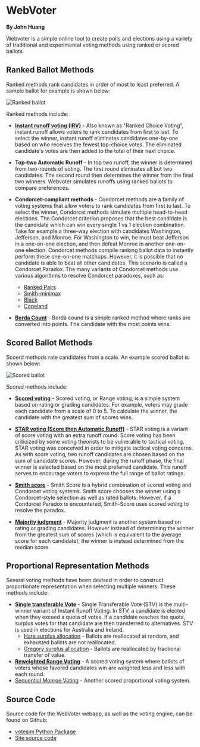 
WebVoter
========
**By John Huang**

Webvoter is a simple online tool to create polls and elections using a variety
of traditional and experimental voting methods using ranked or scored ballots.

Ranked Ballot Methods
---------------------
Ranked methods rank candidates in order of most to least preferred. A sample ballot
for example is shown below: 

![Ranked ballot](../static/vote/ranking.png)

Ranked methods include:

  - **[Instant runoff voting (IRV)](https://en.wikipedia.org/wiki/Instant-runoff_voting)** - 
    Also known as "Ranked Choice Voting", instant runoff allows voters to rank candidates from first to last. 
    To select the winner, instant runoff eliminates candidates one-by-one based on who receives the fewest top-choice votes.
    The eliminated candidate's votes are then added to the total of their next choice.

  - **Top-two Automatic Runoff** - In top two runoff, the winner is determined from two-rounds of voting. 
    The first round eliminates all but two candidates. The second round then determines the winner from the final two winners.
    Webvoter simulates runoffs using ranked ballots to compare preferences. 

  - **Condorcet-compliant methods** - Condorcet methods are a family of voting systems that allow voters
    to rank candidates from first to last. To select the winner, Condorcet methods simulate multiple head-to-head elections. 
    The Condorcet criterion proposes that the best candidate is the candidate which can win every single 1 vs 1 election combination.
    Take for example a three-way election with candidates Washington, Jefferson, and Monroe.
    For Washington to win, he must beat Jefferson in a one-on-one election, and then defeat Monroe in another one-on-one election.
    Condorcet methods compile ranking ballot data to instantly perform these one-on-one matchups.
    However, it is possible that no candidate is able to beat all other candidates.
    This scenario is called a Condorcet Paradox.
    The many variants of Condorcet methods use various algorithms to resolve Condorcet paradoxes, such as:
    * [Ranked Pairs](https://en.wikipedia.org/wiki/Ranked_pairs)
    * [Smith-minimax](https://electowiki.org/wiki/Smith//Minimax)
    * [Black](https://en.wikipedia.org/wiki/Black%27s_method)
    * [Copeland](https://en.wikipedia.org/wiki/Copeland%27s_method)

  - **[Borda Count](https://en.wikipedia.org/wiki/Borda_count)** -
      Borda cound is a simple ranked method where ranks are converted into points.
      The candidate with the most points wins.

Scored Ballot Methods
---------------------
Scoerd methods rate candidates from a scale. An example scored ballot is shown
below:

![Scored ballot](../static/vote/scoring.png)

Scored methods include:

  - **[Scored voting](https://en.wikipedia.org/wiki/Score_voting)** - Scored voting, or Range voting,
    is a simple system based on rating or grading candidates.
    For example, voters may grade each candidate from a scale of 0 to 5.
    To calculate the winner, the candidate with the greatest sum of scores wins.

  - **[STAR voting (Score then Automatic Runoff)](https://en.wikipedia.org/wiki/STAR_voting)** -
    STAR voting is a variant of score voting with an extra runoff round.
    Score voting has been criticized by some voting theorists to be vulnerable to tactical voting.
    STAR voting was conceived in order to mitigate tactical voting concerns.
    As with score voting, two runoff candidates are chosen based on the sum of candidate scores.
    However, during the runoff phase, the final winner is selected based on the most preferred candidate.
    This runoff serves to encourage voters to express the full range of ballot ratings.

  - **[Smith score](https://electowiki.org/wiki/Smith//Score)** - Smith Score is a
    hybrid combination of scored voting and Condorcet voting systems.
    Smith score chooses the winner using a Condorcet-style selection as well as rated ballots.
    However, if a Condorcet Paradox is encountered, Smith-Score uses scored voting to resolve the paradox.

  - **[Majority judgment](https://en.wikipedia.org/wiki/Majority_judgment)** -
    Majority judgment is another system based on rating or grading candidates.
    However instead of determining the winner from the greatest sum of scores
    (which is equivalent to the average score for each candidate),
    the winner is instead determined from the median score.

Proportional Representation Methods
------------------------------------
Several voting methods have been devised in order to construct
proportionate representation when selecting multiple winners. These methods include:

  - **[Single transferable Vote](https://en.wikipedia.org/wiki/Single_transferable_vote)** - Single Transferable Vote (STV)
    is the multi-winner variant of Instant Runoff Voting. In STV, a candidate is elected when they exceed a quota of votes. 
    If a candidate reaches the quota, surplus votes for that candidate are then transferred to alternatives. STV is used 
    in elections for Australia and Ireland. 
      * [Hare surplus allocation](https://en.wikipedia.org/wiki/Counting_single_transferable_votes#Hare) - 
        Ballots are reallocated at random, and exhausted ballots are not reallocated. 
      * [Gregory surplus allocation](https://en.wikipedia.org/wiki/Counting_single_transferable_votes#Gregory) - 
        Ballots are reallocated by fractional transfer of value.
  - **[Reweighted Range Voting](https://electowiki.org/wiki/Reweighted_Range_Voting)** - 
    A scored voting system where ballots of voters whose favored candidates win are weighted less and less with each round.  
  - [Sequential Monroe Voting](https://electowiki.org/wiki/Sequential_Monroe_voting) - 
    Another scored proportional voting system. 


Source Code
-----------
Source code for the WebVoter webapp, as well as the voting engine, can be found 
on Github:

 - [votesim Python Package](https://github.com/johnh865/election_sim)
 - [Site source code](https://github.com/johnh865/webvoter)